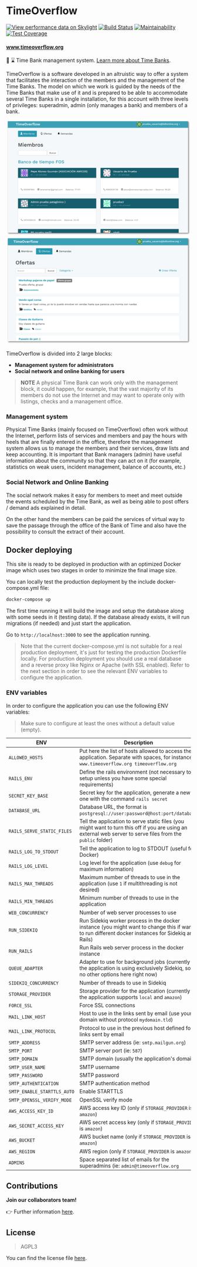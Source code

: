 # TimeOverflow
[![View performance data on Skylight](https://badges.skylight.io/typical/grDTNuzZRnyu.svg)](https://oss.skylight.io/app/applications/grDTNuzZRnyu)
[![Build Status](https://github.com/coopdevs/timeoverflow/actions/workflows/ci.yml/badge.svg?branch=develop)](https://github.com/coopdevs/timeoverflow/actions)
[![Maintainability](https://api.codeclimate.com/v1/badges/f82c6d98a2441c84f2ef/maintainability)](https://codeclimate.com/github/coopdevs/timeoverflow/maintainability)
[![Test Coverage](https://api.codeclimate.com/v1/badges/f82c6d98a2441c84f2ef/test_coverage)](https://codeclimate.com/github/coopdevs/timeoverflow/test_coverage)

#### www.timeoverflow.org

:bank: :hourglass: Time Bank management system. [Learn more about Time Banks](http://www.bdtonline.org/).

TimeOverflow is a software developed in an altruistic way to offer a system that
facilitates the interaction of the members and the management of the Time Banks.
The model on which we work is guided by the needs of the Time Banks that make use
of it and is prepared to be able to accommodate several Time Banks in a single installation,
for this account with three levels of privileges: superadmin, admin (only manages a bank)
and members of a bank.

![Users list](docs/images/usuarios.png)
![Offers list](docs/images/ofertas.png)

TimeOverflow is divided into 2 large blocks:

* **Management system for administrators**
* **Social network and online banking for users**

> **NOTE** A physical Time Bank can work only with the management block, it could happen, for example, that the vast majority of its members do not use the Internet and may want to operate only with listings, checks and a management office.

### Management system

Physical Time Banks (mainly focused on TimeOverflow) often work without the Internet, perform
lists of services and members and pay the hours with heels that are finally entered in the office, therefore
the management system allows us to manage the members and their services, draw lists and keep accounting.
It is important that Bank managers (admin) have useful information about the community so that they can act on it
(for example, statistics on weak users, incident management, balance of accounts, etc.)

### Social Network and Online Banking

The social network makes it easy for members to meet and meet outside the events scheduled by the Time Bank,
as well as being able to post offers / demand ads explained in detail.

On the other hand the members can be paid the services of virtual way to save the passage through the office of the Bank
of Time and also have the possibility to consult the extract of their account.

## Docker deploying

This site is ready to be deployed in production with an optimized Docker image which uses two stages in order to minimize the final image size.

You can locally test the production deployment by the include docker-compose.yml file:

```bash
docker-compose up
```

The first time running it will build the image and setup the database along with some seeds in it (testing data). If the database already exists, it will run migrations (if needed) and just start the application.

Go to `http://localhost:3000` to see the application running.

> Note that the current docker-compose.yml is not suitable for a real production deployment, it's just for testing the production Dockerfile locally.
> For production deployment you should use a real database and a reverse proxy like Nginx or Apache (with SSL enabled).
> Refer to the next section in order to see the relevant ENV variables to configure the application.

### ENV variables

In order to configure the application you can use the following ENV variables:

> Make sure to configure at least the ones without a default value (empty).

| ENV | Description | Default |
| --- | --- | --- |
| `ALLOWED_HOSTS` | Put here the list of hosts allowed to access the application. Separate with spaces, for instance: `www.timeoverflow.org timeoverflow.org` | `localhost` |
| `RAILS_ENV` | Define the rails environment (not necessary to setup unless you have some special requirements) | `production` |
| `SECRET_KEY_BASE` | Secret key for the application, generate a new one with the command `rails secret` | |
| `DATABASE_URL` | Database URL, the format is `postgresql://user:password@host:port/database` | |
| `RAILS_SERVE_STATIC_FILES` | Tell the application to serve static files (you might want to turn this off if you are using an external web server to serve files from the `public` folder) | `true` |
| `RAILS_LOG_TO_STDOUT` | Tell the application to log to STDOUT (useful for Docker) | `true` |
| `RAILS_LOG_LEVEL` | Log level for the application (use `debug` for maximum information) | `info` |
| `RAILS_MAX_THREADS` | Maximum number of threads to use in the application (use `1` if multithreading is not desired) | `5` |
| `RAILS_MIN_THREADS` | Minimum number of threads to use in the application | `RAILS_MAX_THREADS` value |
| `WEB_CONCURRENCY` | Number of web server processes to use | `2` |
| `RUN_SIDEKIQ` | Run Sidekiq worker process in the docker instance (you might want to change this if want to run different docker instances for Sidekiq and Rails) | `true` |
| `RUN_RAILS` | Run Rails web server process in the docker instance | `true` |
| `QUEUE_ADAPTER` | Adapter to use for background jobs (currently the application is using exclusively Sidekiq, so no other options here right now) | `sidekiq` |
| `SIDEKIQ_CONCURRENCY` | Number of threads to use in Sidekiq | `5` |
| `STORAGE_PROVIDER` | Storage provider for the application (currently the application supports `local` and `amazon`) | `local` |
| `FORCE_SSL` | Force SSL connections | `false` |
| `MAIL_LINK_HOST` | Host to use in the links sent by email (use your domain without protocol `mydomain.tld`) | |
| `MAIL_LINK_PROTOCOL` | Protocol to use in the previous host defined for links sent by email | `https` |
| `SMTP_ADDRESS` | SMTP server address (ie: `smtp.mailgun.org`) | |
| `SMTP_PORT` | SMTP server port (ie: `587`) | |
| `SMTP_DOMAIN` | SMTP domain (usually the application's domain) | |
| `SMTP_USER_NAME` | SMTP username | |
| `SMTP_PASSWORD` | SMTP password | |
| `SMTP_AUTHENTICATION` | SMTP authentication method | `plain` |
| `SMTP_ENABLE_STARTTLS_AUTO` | Enable STARTTLS | `true` |
| `SMTP_OPENSSL_VERIFY_MODE` | OpenSSL verify mode | `none` |
| `AWS_ACCESS_KEY_ID` | AWS access key ID (only if `STORAGE_PROVIDER` is `amazon`) | |
| `AWS_SECRET_ACCESS_KEY` | AWS secret access key (only if `STORAGE_PROVIDER` is `amazon`) | |
| `AWS_BUCKET` | AWS bucket name (only if `STORAGE_PROVIDER` is `amazon`) | |
| `AWS_REGION` | AWS region (only if `STORAGE_PROVIDER` is `amazon`) | |
| `ADMINS` | Space separated list of emails for the superadmins (ie: `admin@timeoverflow.org` | | 


## Contributions

**Join our collaborators team!**

:point_right: Further information [here](CONTRIBUTING.md).

## License

> AGPL3

You can find the license file [here](LICENSE).
